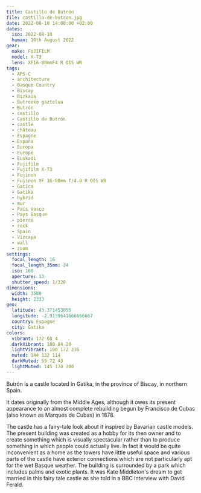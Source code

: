 ```yaml
---
title: Castillo de Butrón
file: castillo-de-butron.jpg
date: 2022-08-10 14:08:00 +02:00
dates:
  iso: 2022-08-10
  human: 10th August 2022
gear:
  make: FUJIFILM
  model: X-T3
  lens: XF16-80mmF4 R OIS WR
tags:
  - APS-C
  - architecture
  - Basque Country
  - Biscay
  - Bizkaia
  - Butroeko gaztelua
  - Butrón
  - castillo
  - Castillo de Butrón
  - castle
  - château
  - Espagne
  - España
  - Europa
  - Europe
  - Euskadi
  - Fujifilm
  - Fujifilm X-T3
  - Fujinon
  - Fujinon XF 16-80mm f/4.0 R OIS WR
  - Gatica
  - Gatika
  - hybrid
  - mur
  - País Vasco
  - Pays Basque
  - pierre
  - rock
  - Spain
  - Vizcaya
  - wall
  - zoom
settings:
  focal_length: 16
  focal_length_35mm: 24
  iso: 160
  aperture: 13
  shutter_speed: 1/320
dimensions:
  width: 3500
  height: 2333
geo:
  latitude: 43.371453055
  longitude: -2.9139641666666667
  country: Espagne
  city: Gatika
colors:
  vibrant: 172 68 4
  darkVibrant: 180 84 20
  lightVibrant: 100 172 236
  muted: 144 132 114
  darkMuted: 59 72 43
  lightMuted: 145 170 200
---
```


Butrón is a castle located in Gatika, in the province of Biscay, in northern Spain.

It dates originally from the Middle Ages, although it owes its present appearance to an almost complete rebuilding begun by Francisco de Cubas (also known as Marqués de Cubas) in 1878.

The castle has a fairy-tale look about it inspired by Bavarian castle models. The present building was created as a hobby for its then owner and to create something which is visually spectacular rather than to produce something in which people could actually live. In fact it would be quite inconvenient as a home as the towers have little useful space and various parts of the castle have exterior connections which are not particularly apt for the wet Basque weather. The building is surrounded by a park which includes palms and exotic plants. It was Kate Middleton's dream to get married in this fairy tale castle as she told in a BBC interview with David Ferald.
